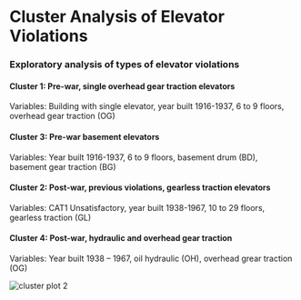 # Cluster Analysis of Elevator Violations

### Exploratory analysis of types of elevator violations

#### Cluster 1: Pre-war, single overhead gear traction elevators

Variables: Building with single elevator, year built 1916-1937, 6 to 9 floors, overhead gear traction (OG) 

#### Cluster 3: Pre-war basement elevators

Variables: Year built 1916-1937, 6 to 9 floors, basement drum (BD), basement gear traction (BG)

#### Cluster 2: Post-war, previous violations, gearless traction elevators

Variables: CAT1 Unsatisfactory, year built 1938-1967, 10 to 29 floors, gearless traction (GL)

#### Cluster 4: Post-war, hydraulic and overhead gear traction

Variables: Year built 1938 – 1967, oil hydraulic (OH), overhead grear traction (OG) 


![cluster plot 2](https://user-images.githubusercontent.com/11237613/40857907-99fba8f4-65aa-11e8-80ce-8e0f1fba7f06.png)


